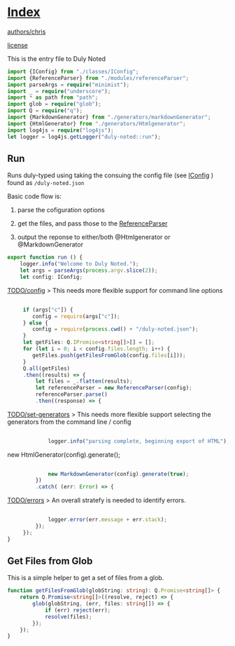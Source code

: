  # [Index](#Index)

 [authors/chris](.././authors.md.md#authors/chris) 

 [license](.././license.md.md#license) 

 

 This is the entry file to Duly Noted

```typescript
import {IConfig} from "./classes/IConfig";
import {ReferenceParser} from "./modules/referenceParser";
import parseArgs = require("minimist");
import _ = require("underscore");
import * as path from "path";
import glob = require("glob");
import Q = require("q");
import {MarkdownGenerator} from "./generators/markdownGenerator";
import {HtmlGenerator} from "./generators/Htmlgenerator";
import log4js = require("log4js");
let logger = log4js.getLogger("duly-noted::run");
```
 ## Run

 

 Runs duly-typed using taking the consuing the config file (see [IConfig](.././ts/classes/IConfig.ts.md#IConfig) ) found as `/duly-noted.json`

 Basic code flow is:

 1. parse the cofiguration options

 2. get the files, and pass those to the [ReferenceParser](.././ts/modules/referenceParser.ts.md#ReferenceParser) 

 3. output the reponse to either/both @Htmlgenerator or @MarkdownGenerator

```typescript
export function run () {
    logger.info("Welcome to Duly Noted.");
    let args = parseArgs(process.argv.slice(2));
    let config: IConfig;
```
 [TODO/config](#TODO/config) > This needs more flexible support for command line options

```typescript
   
     if (args["c"]) {
        config = require(args["c"]);
     } else {
        config = require(process.cwd() + "/duly-noted.json");
     }
     let getFiles: Q.IPromise<string[]>[] = [];
     for (let i = 0; i < config.files.length; i++) {
        getFiles.push(getFilesFromGlob(config.files[i]));
     }
     Q.all(getFiles)
     .then((results) => {
         let files = _.flatten(results);
         let referenceParser = new ReferenceParser(config);
         referenceParser.parse()
         .then((response) => {
```
 [TODO/set-generators](#TODO/set-generators) > This needs more flexible support selecting the generators from the command line / config

```typescript
            
             logger.info("parsing complete, beginning export of HTML");
```
new HtmlGenerator(config).generate();

```typescript
            
             new MarkdownGenerator(config).generate(true);
         })
         .catch( (err: Error) => {
```
 [TODO/errors](#TODO/errors) > An overall stratefy is needed to identify errors.

```typescript
            
             logger.error(err.message + err.stack);
         });
     });
}
```
 ## Get Files from Glob

 This is a simple helper to get a set of files from a glob.

```typescript
function getFilesFromGlob(globString: string): Q.Promise<string[]> {
    return Q.Promise<string[]>((resolve, reject) => {
        glob(globString, (err, files: string[]) => {
            if (err) reject(err);
            resolve(files);
        });
    });
}
```
